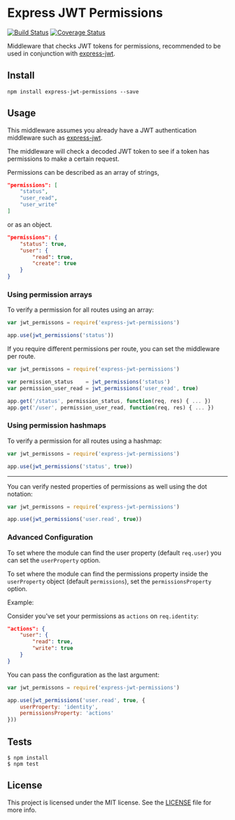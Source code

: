 # Express JWT Permissions

[![Build Status](https://travis-ci.org/MichielDeMey/express-jwt-permissions.svg?branch=master)](https://travis-ci.org/MichielDeMey/express-jwt-permissions)
[![Coverage Status](https://coveralls.io/repos/MichielDeMey/express-jwt-permissions/badge.svg?branch=master&service=github)](https://coveralls.io/github/MichielDeMey/express-jwt-permissions?branch=master)

Middleware that checks JWT tokens for permissions, recommended to be used in conjunction with [express-jwt](https://github.com/auth0/express-jwt).

## Install

	npm install express-jwt-permissions --save

## Usage

This middleware assumes you already have a JWT authentication middleware such as [express-jwt](https://github.com/auth0/express-jwt).

The middleware will check a decoded JWT token to see if a token has permissions to make a certain request.

Permissions can be described as an array of strings,

```json
"permissions": [
	"status",
	"user_read",
	"user_write"
]
```

or as an object.

```json
"permissions": {
	"status": true,
	"user": {
		"read": true,
		"create": true
	}
}
```


### Using permission arrays
To verify a permission for all routes using an array:

```javascript
var jwt_permissons = require('express-jwt-permissions')

app.use(jwt_permissions('status'))
```

If you require different permissions per route, you can set the middleware per route.

```javascript
var jwt_permissons = require('express-jwt-permissions')

var permission_status    = jwt_permissions('status')
var permission_user_read = jwt_permissions('user_read', true)

app.get('/status', permission_status, function(req, res) { ... })
app.get('/user', permission_user_read, function(req, res) { ... })
```

### Using permission hashmaps

To verify a permission for all routes using a hashmap:

```javascript
var jwt_permissons = require('express-jwt-permissions')

app.use(jwt_permissions('status', true))
```

---

You can verify nested properties of permissions as well using the dot notation:

```javascript
var jwt_permissons = require('express-jwt-permissions')

app.use(jwt_permissions('user.read', true))
```

### Advanced Configuration
To set where the module can find the user property (default `req.user`) you can set the `userProperty` option.

To set where the module can find the permissions property inside the `userProperty` object (default `permissions`), set the `permissionsProperty` option.

Example:

Consider you've set your permissions as `actions` on `req.identity`:

```json
"actions": {
	"user": {
		"read": true,
		"write": true
	}
}
```

You can pass the configuration as the last argument:

```javascript
var jwt_permissons = require('express-jwt-permissions')

app.use(jwt_permissions('user.read', true, {
	userProperty: 'identity',
	permissionsProperty: 'actions'
}))
```

## Tests

    $ npm install
    $ npm test

## License

This project is licensed under the MIT license. See the [LICENSE](LICENSE.txt) file for more info.
